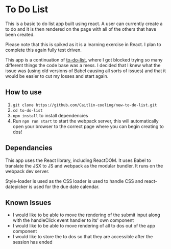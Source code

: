 # To Do List
This is a basic to do list app built using react. A user can currently create a to do and it is then rendered on the page with all of the others that have been created.

Please note that this is spiked as it is a learning exercise in React. I plan to complete this again fully test driven.

This app is a continuation of [to-do-list](https://github.com/Caitlin-cooling/to-do-list), where I got blocked trying so many different things the code base was a mess. I decided that I knew what the issue was (using old versions of Babel causing all sorts of issues) and that it would be easier to cut my losses and start again.

## How to use
1. `git clone https://github.com/Caitlin-cooling/new-to-do-list.git`
2. `cd to-do-list`
3. `npm install` to install dependencies
4. Run `npm run start` to start the webpack server, this will automatically open your browser to the correct page where you can begin creating to dos!

## Dependancies
This app uses the React library, including ReactDOM. It uses Babel to translate the JSX to JS and webpack as the modular bundler. It runs on the webpack dev server.

Style-loader is used as the CSS loader is used to handle CSS and react-datepicker is used for the due date calendar.

## Known Issues
* I would like to be able to move the rendering of the submit input along with the handleClick event handler to its' own component
* I would like to be able to move rendering of all to dos out of the app component
* I would like to store the to dos so that they are accessible after the session has ended
